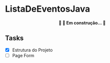 # ListaDeEventosJava


<h4 align="center"> 
	🚧 🚀 Em construção...  🚧
</h4>

## Tasks

- [x] Estrutura do Projeto
- [ ] Page Form
